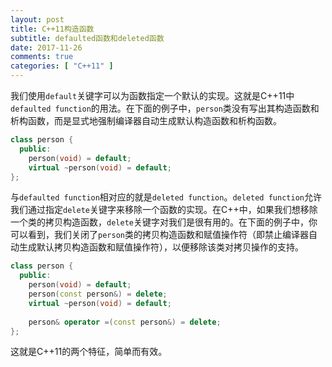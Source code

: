 ```yaml
---
layout: post
title: C++11构造函数
subtitle: defaulted函数和deleted函数
date: 2017-11-26
comments: true
categories: [ "C++11" ]
---
```


我们使用`default`关键字可以为函数指定一个默认的实现。这就是C++11中`defaulted function`的用法。在下面的例子中，`person`类没有写出其构造函数和析构函数，而是显式地强制编译器自动生成默认构造函数和析构函数。

```cpp
class person {
  public:
    person(void) = default;
    virtual ~person(void) = default;
};
```
与`defaulted function`相对应的就是`deleted function`。`deleted function`允许我们通过指定`delete`关键字来移除一个函数的实现。在C++中，如果我们想移除一个类的拷贝构造函数，`delete`关键字对我们是很有用的。在下面的例子中，你可以看到，我们关闭了`person`类的拷贝构造函数和赋值操作符（即禁止编译器自动生成默认拷贝构造函数和赋值操作符），以便移除该类对拷贝操作的支持。

```cpp
class person {
  public:
    person(void) = default;
    person(const person&) = delete;
    virtual ~person(void) = default;
    
    person& operator =(const person&) = delete;
};
```
这就是C++11的两个特征，简单而有效。